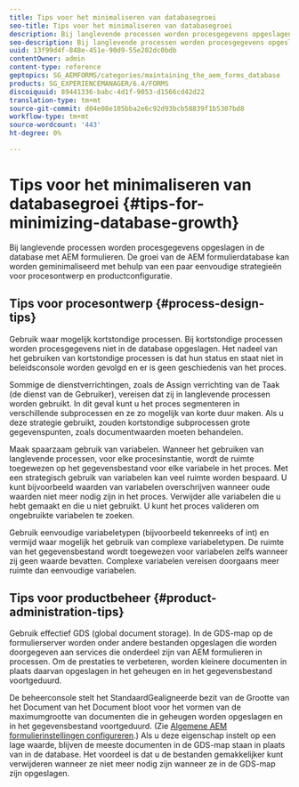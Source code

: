 ```yaml
---
title: Tips voor het minimaliseren van databasegroei
seo-title: Tips voor het minimaliseren van databasegroei
description: Bij langlevende processen worden procesgegevens opgeslagen in de database met AEM formulieren. De groei van de AEM formulierdatabase kan worden geminimaliseerd met behulp van een paar eenvoudige strategieën voor procesontwerp en productconfiguratie.
seo-description: Bij langlevende processen worden procesgegevens opgeslagen in de database met AEM formulieren. De groei van de AEM formulierdatabase kan worden geminimaliseerd met behulp van een paar eenvoudige strategieën voor procesontwerp en productconfiguratie.
uuid: 13f99d4f-848e-451e-90d9-55e202dc0bdb
contentOwner: admin
content-type: reference
geptopics: SG_AEMFORMS/categories/maintaining_the_aem_forms_database
products: SG_EXPERIENCEMANAGER/6.4/FORMS
discoiquuid: 89441336-babc-4d1f-9053-d1566cd42d22
translation-type: tm+mt
source-git-commit: d04e08e105bba2e6c92d93bcb58839f1b5307bd8
workflow-type: tm+mt
source-wordcount: '443'
ht-degree: 0%

---
```



# Tips voor het minimaliseren van databasegroei {#tips-for-minimizing-database-growth}

Bij langlevende processen worden procesgegevens opgeslagen in de database met AEM formulieren. De groei van de AEM formulierdatabase kan worden geminimaliseerd met behulp van een paar eenvoudige strategieën voor procesontwerp en productconfiguratie.

## Tips voor procesontwerp {#process-design-tips}

Gebruik waar mogelijk kortstondige processen. Bij kortstondige processen worden procesgegevens niet in de database opgeslagen. Het nadeel van het gebruiken van kortstondige processen is dat hun status en staat niet in beleidsconsole worden gevolgd en er is geen geschiedenis van het proces.

Sommige de dienstverrichtingen, zoals de Assign verrichting van de Taak (de dienst van de Gebruiker), vereisen dat zij in langlevende processen worden gebruikt. In dit geval kunt u het proces segmenteren in verschillende subprocessen en ze zo mogelijk van korte duur maken. Als u deze strategie gebruikt, zouden kortstondige subprocessen grote gegevenspunten, zoals documentwaarden moeten behandelen.

Maak spaarzaam gebruik van variabelen. Wanneer het gebruiken van langlevende processen, voor elke procesinstantie, wordt de ruimte toegewezen op het gegevensbestand voor elke variabele in het proces. Met een strategisch gebruik van variabelen kan veel ruimte worden bespaard. U kunt bijvoorbeeld waarden van variabelen overschrijven wanneer oude waarden niet meer nodig zijn in het proces. Verwijder alle variabelen die u hebt gemaakt en die u niet gebruikt. U kunt het proces valideren om ongebruikte variabelen te zoeken.

Gebruik eenvoudige variabeletypen (bijvoorbeeld tekenreeks of int) en vermijd waar mogelijk het gebruik van complexe variabeletypen. De ruimte van het gegevensbestand wordt toegewezen voor variabelen zelfs wanneer zij geen waarde bevatten. Complexe variabelen vereisen doorgaans meer ruimte dan eenvoudige variabelen.

## Tips voor productbeheer {#product-administration-tips}

Gebruik effectief GDS (global document storage). In de GDS-map op de formulierserver worden onder andere bestanden opgeslagen die worden doorgegeven aan services die onderdeel zijn van AEM formulieren in processen. Om de prestaties te verbeteren, worden kleinere documenten in plaats daarvan opgeslagen in het geheugen en in het gegevensbestand voortgeduurd.

De beheerconsole stelt het StandaardGealigneerde bezit van de Grootte van het Document van het Document bloot voor het vormen van de maximumgrootte van documenten die in geheugen worden opgeslagen en in het gegevensbestand voortgeduurd. (Zie [Algemene AEM formulierinstellingen configureren](/help/forms/using/admin-help/configure-general-aem-forms-settings.md#configure-general-aem-forms-settings).) Als u deze eigenschap instelt op een lage waarde, blijven de meeste documenten in de GDS-map staan in plaats van in de database. Het voordeel is dat u de bestanden gemakkelijker kunt verwijderen wanneer ze niet meer nodig zijn wanneer ze in de GDS-map zijn opgeslagen.
